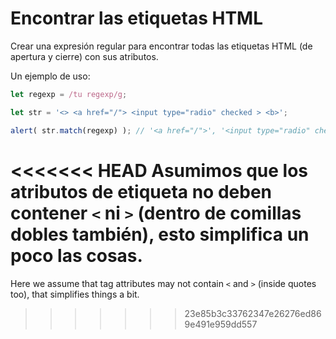 # Encontrar las etiquetas HTML

Crear una expresión regular para encontrar todas las etiquetas HTML (de apertura y cierre) con sus atributos.

Un ejemplo de uso:

```js run
let regexp = /tu regexp/g;

let str = '<> <a href="/"> <input type="radio" checked > <b>';

alert( str.match(regexp) ); // '<a href="/">', '<input type="radio" checked >', '<b>'
```

<<<<<<< HEAD
Asumimos que los atributos de etiqueta no deben contener `<` ni `>` (dentro de comillas dobles también), esto simplifica un poco las cosas. 
=======
Here we assume that tag attributes may not contain `<` and `>` (inside quotes too), that simplifies things a bit.
>>>>>>> 23e85b3c33762347e26276ed869e491e959dd557
